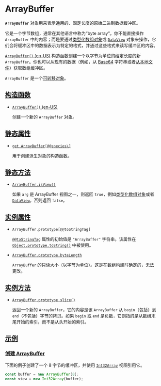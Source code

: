 # ArrayBuffer

**`ArrayBuffer`** 对象用来表示通用的、固定长度的原始二进制数据缓冲区。

它是一个字节数组，通常在其他语言中称为“byte array”。你不能直接操作 `ArrayBuffer` 中的内容；而是要通过[类型化数组对象](https://developer.mozilla.org/zh-CN/docs/Web/JavaScript/Reference/Global_Objects/TypedArray)或 [`DataView`](https://developer.mozilla.org/zh-CN/docs/Web/JavaScript/Reference/Global_Objects/DataView) 对象来操作，它们会将缓冲区中的数据表示为特定的格式，并通过这些格式来读写缓冲区的内容。

[`ArrayBuffer()` (en-US)](https://developer.mozilla.org/en-US/docs/Web/JavaScript/Reference/Global_Objects/ArrayBuffer/ArrayBuffer) 构造函数创建一个以字节为单位的给定长度的新 `ArrayBuffer`。你也可以从现有的数据（例如，从 [Base64](https://developer.mozilla.org/zh-CN/docs/Glossary/Base64) 字符串或者[从本地文件](https://developer.mozilla.org/zh-CN/docs/Web/API/FileReader/readAsArrayBuffer)）获取数组缓冲区。

`ArrayBuffer` 是一个[可转移对象](https://developer.mozilla.org/zh-CN/docs/Web/API/Web_Workers_API/Transferable_objects)。

## [构造函数](https://developer.mozilla.org/zh-CN/docs/Web/JavaScript/Reference/Global_Objects/ArrayBuffer#构造函数)

-   [`ArrayBuffer()` (en-US)](https://developer.mozilla.org/en-US/docs/Web/JavaScript/Reference/Global_Objects/ArrayBuffer/ArrayBuffer)

    创建一个新的 `ArrayBuffer` 对象。

## [静态属性](https://developer.mozilla.org/zh-CN/docs/Web/JavaScript/Reference/Global_Objects/ArrayBuffer#静态属性)

-   [`get ArrayBuffer[@@species\]`](https://developer.mozilla.org/zh-CN/docs/Web/JavaScript/Reference/Global_Objects/ArrayBuffer/@@species)

    用于创建派生对象的构造函数。

## [静态方法](https://developer.mozilla.org/zh-CN/docs/Web/JavaScript/Reference/Global_Objects/ArrayBuffer#静态方法)

-   [`ArrayBuffer.isView()`](https://developer.mozilla.org/zh-CN/docs/Web/JavaScript/Reference/Global_Objects/ArrayBuffer/isView)

    如果 `arg` 是 ArrayBuffer 视图之一，则返回 `true`，例如[类型化数组对象](https://developer.mozilla.org/zh-CN/docs/Web/JavaScript/Reference/Global_Objects/TypedArray)或者[`DataView`](https://developer.mozilla.org/zh-CN/docs/Web/JavaScript/Reference/Global_Objects/DataView)。否则返回 `false`。

## [实例属性](https://developer.mozilla.org/zh-CN/docs/Web/JavaScript/Reference/Global_Objects/ArrayBuffer#实例属性)

-   `ArrayBuffer.prototype[@@toStringTag]`

    [`@@toStringTag`](https://developer.mozilla.org/zh-CN/docs/Web/JavaScript/Reference/Global_Objects/Symbol/toStringTag) 属性的初始值是 `"ArrayBuffer"` 字符串。该属性在 [`Object.prototype.toString()`](https://developer.mozilla.org/zh-CN/docs/Web/JavaScript/Reference/Global_Objects/Object/toString) 中被使用。

-   [`ArrayBuffer.prototype.byteLength`](https://developer.mozilla.org/zh-CN/docs/Web/JavaScript/Reference/Global_Objects/ArrayBuffer/byteLength)

    `ArrayBuffer` 的只读大小（以字节为单位）。这是在数组构建时确定的，无法更改。

## [实例方法](https://developer.mozilla.org/zh-CN/docs/Web/JavaScript/Reference/Global_Objects/ArrayBuffer#实例方法)

-   [`ArrayBuffer.prototype.slice()`](https://developer.mozilla.org/zh-CN/docs/Web/JavaScript/Reference/Global_Objects/ArrayBuffer/slice)

    返回一个新的 `ArrayBuffer`，它的内容是该 `ArrayBuffer` 从 `begin`（包括）到 `end`（不包括）字节的拷贝。如果 `begin` 或 `end` 是负数，它则指的是从数组末尾开始的索引，而不是从头开始的索引。

## [示例](https://developer.mozilla.org/zh-CN/docs/Web/JavaScript/Reference/Global_Objects/ArrayBuffer#示例)

### [创建 ArrayBuffer](https://developer.mozilla.org/zh-CN/docs/Web/JavaScript/Reference/Global_Objects/ArrayBuffer#创建_arraybuffer)

下面的例子创建了一个 8 字节的缓冲区，并使用 [`Int32Array`](https://developer.mozilla.org/zh-CN/docs/Web/JavaScript/Reference/Global_Objects/Int32Array) 视图引用它。

```js
const buffer = new ArrayBuffer(8);
const view = new Int32Array(buffer);
```